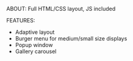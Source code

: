 ABOUT:
Full HTML/CSS layout, JS included

FEATURES:
- Adaptive layout
- Burger menu for medium/small size displays
- Popup window 
- Gallery carousel
